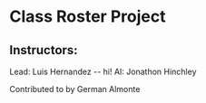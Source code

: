 # Class Roster Project

## Instructors:
Lead: Luis Hernandez -- hi!
AI: Jonathon Hinchley

Contributed to by German Almonte
